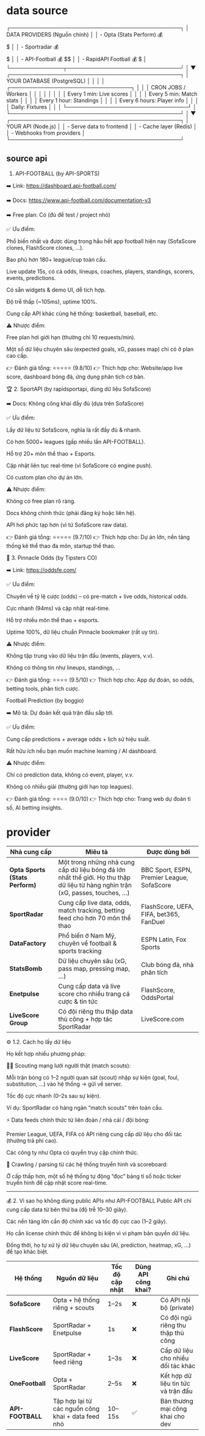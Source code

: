 # data source
┌─────────────────────────────────────────────┐
│         DATA PROVIDERS (Nguồn chính)        │
│  - Opta (Stats Perform)  💰 $$$$$          │
│  - Sportradar            💰 $$$$$          │
│  - API-Football          💰 $$             │
│  - RapidAPI Football     💰 $              │
└──────────────┬──────────────────────────────┘
               │
               ▼
┌─────────────────────────────────────────────┐
│         YOUR DATABASE (PostgreSQL)          │
│                                              │
│  ┌────────────────────────────────┐        │
│  │   CRON JOBS / Workers          │        │
│  │                                │        │
│  │  Every 1 min:  Live scores     │        │
│  │  Every 5 min:  Match stats     │        │
│  │  Every 1 hour: Standings       │        │
│  │  Every 6 hours: Player info    │        │
│  │  Daily:        Fixtures        │        │
│  └────────────────────────────────┘        │
└─────────────────────────────────────────────┘
               │
               ▼
┌─────────────────────────────────────────────┐
│         YOUR API (Node.js)                  │
│  - Serve data to frontend                   │
│  - Cache layer (Redis)                      │
│  - Webhooks from providers                  │
└─────────────────────────────────────────────┘



## source api
1. API-FOOTBALL (by API-SPORTS)

➡️ Link: https://dashboard.api-football.com/

➡️ Docs: https://www.api-football.com/documentation-v3

➡️ Free plan: Có (đủ để test / project nhỏ)

✅ Ưu điểm:

Phổ biến nhất và được dùng trong hầu hết app football hiện nay (SofaScore clones, FlashScore clones, ...).

Bao phủ hơn 180+ league/cup toàn cầu.

Live update 15s, có cả odds, lineups, coaches, players, standings, scorers, events, predictions.

Có sẵn widgets & demo UI, dễ tích hợp.

Độ trễ thấp (~105ms), uptime 100%.

Cung cấp API khác cùng hệ thống: basketball, baseball, etc.

⚠️ Nhược điểm:

Free plan hơi giới hạn (thường chỉ 10 requests/min).

Một số dữ liệu chuyên sâu (expected goals, xG, passes map) chỉ có ở plan cao cấp.

👉 Đánh giá tổng: ⭐️⭐️⭐️⭐️⭐️ (9.8/10)
👉 Thích hợp cho: Website/app live score, dashboard bóng đá, ứng dụng phân tích cơ bản.

🏆 2. SportAPI (by rapidsportapi, dùng dữ liệu SofaScore)

➡️ Docs: Không công khai đầy đủ (dựa trên SofaScore)

✅ Ưu điểm:

Lấy dữ liệu từ SofaScore, nghĩa là rất đầy đủ & nhanh.

Có hơn 5000+ leagues (gấp nhiều lần API-FOOTBALL).

Hỗ trợ 20+ môn thể thao + Esports.

Cập nhật liên tục real-time (vì SofaScore có engine push).

Có custom plan cho dự án lớn.

⚠️ Nhược điểm:

Không có free plan rõ ràng.

Docs không chính thức (phải đăng ký hoặc liên hệ).

API hơi phức tạp hơn (vì từ SofaScore raw data).

👉 Đánh giá tổng: ⭐️⭐️⭐️⭐️⭐️ (9.7/10)
👉 Thích hợp cho: Dự án lớn, nền tảng thống kê thể thao đa môn, startup thể thao.

🎯 3. Pinnacle Odds (by Tipsters CO)

➡️ Link: https://oddsfe.com/

✅ Ưu điểm:

Chuyên về tỷ lệ cược (odds) – có pre-match + live odds, historical odds.

Cực nhanh (94ms) và cập nhật real-time.

Hỗ trợ nhiều môn thể thao + esports.

Uptime 100%, dữ liệu chuẩn Pinnacle bookmaker (rất uy tín).

⚠️ Nhược điểm:

Không tập trung vào dữ liệu trận đấu (events, players, v.v).

Không có thông tin như lineups, standings, ...

👉 Đánh giá tổng: ⭐️⭐️⭐️⭐️ (9.5/10)
👉 Thích hợp cho: App dự đoán, so odds, betting tools, phân tích cược.


Football Prediction (by boggio)

➡️ Mô tả: Dự đoán kết quả trận đấu sắp tới.

✅ Ưu điểm:

Cung cấp predictions + average odds + lịch sử hiệu suất.

Rất hữu ích nếu bạn muốn machine learning / AI dashboard.

⚠️ Nhược điểm:

Chỉ có prediction data, không có event, player, v.v.

Không có nhiều giải (thường giới hạn top leagues).

👉 Đánh giá tổng: ⭐️⭐️⭐️⭐️ (9.0/10)
👉 Thích hợp cho: Trang web dự đoán tỉ số, AI betting insights.



# provider
| Nhà cung cấp                    | Miêu tả                                                                                                                         | Được dùng bởi                              |
| ------------------------------- | ------------------------------------------------------------------------------------------------------------------------------- | ------------------------------------------ |
| **Opta Sports (Stats Perform)** | Một trong những nhà cung cấp dữ liệu bóng đá lớn nhất thế giới. Họ thu thập dữ liệu từ hàng nghìn trận (xG, passes, touches, …) | BBC Sport, ESPN, Premier League, SofaScore |
| **SportRadar**                  | Cung cấp live data, odds, match tracking, betting feed cho hơn 70 môn thể thao                                                  | FlashScore, UEFA, FIFA, bet365, FanDuel    |
| **DataFactory**                 | Phổ biến ở Nam Mỹ, chuyên về football & sports tracking                                                                         | ESPN Latin, Fox Sports                     |
| **StatsBomb**                   | Dữ liệu chuyên sâu (xG, pass map, pressing map, …)                                                                              | Club bóng đá, nhà phân tích                |
| **Enetpulse**                   | Cung cấp data và live score cho nhiều trang cá cược & tin tức                                                                   | FlashScore, OddsPortal                     |
| **LiveScore Group**             | Có đội riêng thu thập data thủ công + hợp tác SportRadar                                                                        | LiveScore.com                              |



⚙️ 1.2. Cách họ lấy dữ liệu

Họ kết hợp nhiều phương pháp:

🧍‍♂️ Scouting mạng lưới người thật (match scouts):

Mỗi trận bóng có 1–2 người quan sát (scout) nhập sự kiện (goal, foul, substitution, …) vào hệ thống → gửi về server.

Tốc độ cực nhanh (0–2s sau sự kiện).

Ví dụ: SportRadar có hàng ngàn “match scouts” trên toàn cầu.

⚡ Data feeds chính thức từ liên đoàn / nhà cái / đội bóng:

Premier League, UEFA, FIFA có API riêng cung cấp dữ liệu cho đối tác (thường trả phí cao).

Các công ty như Opta có quyền truy cập chính thức.

🤖 Crawling / parsing từ các hệ thống truyền hình và scoreboard:

Ở cấp thấp hơn, một số hệ thống tự động “đọc” bảng tỉ số hoặc ticker truyền hình để cập nhật score real-time.



----
💰 2. Vì sao họ không dùng public APIs như API-FOOTBALL
Public API chỉ cung cấp data từ bên thứ ba (độ trễ 10–30 giây).

Các nền tảng lớn cần độ chính xác và tốc độ cực cao (1–2 giây).

Họ cần license chính thức để không bị kiện vì vi phạm bản quyền dữ liệu.

Đồng thời, họ tự xử lý dữ liệu chuyên sâu (AI, prediction, heatmap, xG, ...) để tạo khác biệt.



| Hệ thống         | Nguồn dữ liệu                                      | Tốc độ cập nhật | Dùng API công khai? | Ghi chú                             |
| ---------------- | -------------------------------------------------- | --------------- | ------------------- | ----------------------------------- |
| **SofaScore**    | Opta + hệ thống riêng + scouts                     | 1–2s            | ❌                   | Có API nội bộ (private)             |
| **FlashScore**   | SportRadar + Enetpulse                             | 1s              | ❌                   | Có đội ngũ riêng thu thập thủ công  |
| **LiveScore**    | SportRadar + feed riêng                            | 1–3s            | ❌                   | Cấp dữ liệu cho nhiều đối tác khác  |
| **OneFootball**  | Opta + SportRadar                                  | 2–5s            | ❌                   | Kết hợp dữ liệu tin tức và trận đấu |
| **API-FOOTBALL** | Tập hợp lại từ các nguồn công khai + data feed nhỏ | 10–15s          | ✅                   | Bản thương mại công khai cho dev    |
